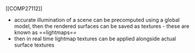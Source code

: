 [[COMP27112]]

- accurate illumination of a scene can be precomputed using a global model, then the rendered surfaces can be saved as textures - these are known as ==lightmaps==
- then in real time lightmap textures can be applied alongside actual surface textures